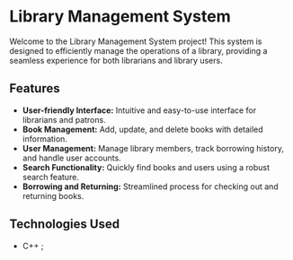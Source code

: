 # Library Management System

Welcome to the Library Management System project! This system is designed to efficiently manage the operations of a library, providing a seamless experience for both librarians and library users.

## Features
- **User-friendly Interface:** Intuitive and easy-to-use interface for librarians and patrons.
- **Book Management:** Add, update, and delete books with detailed information.
- **User Management:** Manage library members, track borrowing history, and handle user accounts.
- **Search Functionality:** Quickly find books and users using a robust search feature.
- **Borrowing and Returning:** Streamlined process for checking out and returning books.

## Technologies Used
- C++ ;



